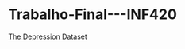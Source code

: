 # Trabalho-Final---INF420  

[The Depression Dataset](https://www.kaggle.com/datasets/arashnic/the-depression-dataset)
